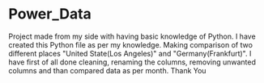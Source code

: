 # Power_Data
Project made from my side with having basic knowledge of Python. 
I have created this Python file as per my knowledge. Making comparison of two different places "United State(Los Angeles)" and "Germany(Frankfurt)".
I have first of all done cleaning, renaming the columns, removing unwanted columns and than compared data as per month. 
Thank You

